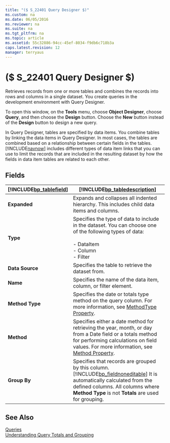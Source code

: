 ```yaml
---
title: "($ S_22401 Query Designer $)"
ms.custom: na
ms.date: 06/05/2016
ms.reviewer: na
ms.suite: na
ms.tgt_pltfrm: na
ms.topic: article
ms.assetid: 55c32886-94cc-45ef-8034-f9db6c718b3a
caps.latest.revision: 12
manager: terryaus
---
```

# ($ S_22401 Query Designer $)
Retrieves records from one or more tables and combines the records into rows and columns in a single dataset. You create queries in the development environment with Query Designer.  
  
 To open this window, on the **Tools** menu, choose **Object Designer**, choose **Query**, and then choose the **Design** button. Choose the **New** button instead of the **Design** button to design a new query.  
  
 In Query Designer, tables are specified by data items. You combine tables by linking the data items in Query Designer. In most cases, the tables are combined based on a relationship between certain fields in the tables. [!INCLUDE[navnow](includes/navnow_md.md)] includes different types of data item links that you can use to limit the records that are included in the resulting dataset by how the fields in data item tables are related to each other.  
  
## Fields  
  
|[!INCLUDE[bp_tablefield](includes/bp_tablefield_md.md)]|[!INCLUDE[bp_tabledescription](includes/bp_tabledescription_md.md)]|  
|---------------------------------|---------------------------------------|  
|**Expanded**|Expands and collapses all indented hierarchy. This includes child data items and columns.|  
|**Type**|Specifies the type of data to include in the dataset. You can choose one of the following types of data:<br /><br /> -   DataItem<br />-   Column<br />-   Filter|  
|**Data Source**|Specifies the table to retrieve the dataset from.|  
|**Name**|Specifies the name of the data item, column, or filter element.|  
|**Method Type**|Specifies the date or totals type method on the query column. For more information, see [MethodType Property](MethodType-Property.md).|  
|**Method**|Specifies either a date method for retrieving the year, month, or day from a Date field or a totals method for performing calculations on field values. For more information, see [Method Property](Method-Property.md).|  
|**Group By**|Specifies that records are grouped by this column. [!INCLUDE[bp_fieldnoneditable](includes/bp_fieldnoneditable_md.md)] It is automatically calculated from the defined columns. All columns where **Method Type** is not **Totals** are used for grouping.|  
  
## See Also  
 [Queries](Queries.md)   
 [Understanding Query Totals and Grouping](Understanding-Query-Totals-and-Grouping.md)